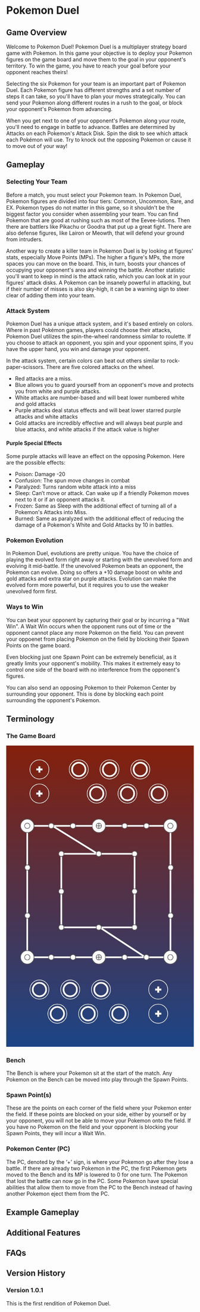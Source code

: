 # Pokemon Duel

## Game Overview
Welcome to Pokemon Duel! Pokemon Duel is a multiplayer strategy board game with Pokemon. In this game your objective is to deploy your Pokemon figures on the game board and move them to the goal in your opponent's territory. To win the game, you have to reach your goal before your opponent reaches theirs!

Selecting the six Pokemon for your team is an important part of Pokemon Duel. Each Pokemon figure has different strengths and a set number of steps it can take, so you'll have to plan your moves strategically. You can send your Pokemon along different routes in a rush to the goal, or block your opponent's Pokemon from advancing.

When you get next to one of your opponent's Pokemon along your route, you'll need to engage in battle to advance. Battles are determined by Attacks on each Pokemon's Attack Disk. Spin the disk to see which attack each Pokémon will use. Try to knock out the opposing Pokemon or cause it to move out of your way!

## Gameplay

### Selecting Your Team
Before a match, you must select your Pokemon team. In Pokemon Duel, Pokemon figures are divided into four tiers: Common, Uncommon, Rare, and EX. Pokemon types do not matter in this game, so it shouldn't be the biggest factor you consider when assembling your team. You can find Pokemon that are good at rushing such as most of the Eevee-lutions. Then there are battlers like Pikachu or Goodra that put up a great fight. There are also defense figures, like Lairon or Meowth, that will defend your ground from intruders.

Another way to create a killer team in Pokemon Duel is by looking at figures' stats, especially Move Points (MPs). The higher a figure's MPs, the more spaces you can move on the board. This, in turn, boosts your chances of occupying your opponent's area and winning the battle. Another statistic you'll want to keep in mind is the attack ratio, which you can look at in your figures' attack disks. A Pokemon can be insanely powerful in attacking, but if their number of misses is also sky-high, it can be a warning sign to steer clear of adding them into your team.

### Attack System
Pokemon Duel has a unique attack system, and it's based entirely on colors. Where in past Pokémon games, players could choose their attacks, Pokemon Duel utilizes the spin-the-wheel randomness similar to roulette. If you choose to attack an opponent, you spin and your opponent spins, If you have the upper hand, you win and damage your opponent.

In the attack system, certain colors can beat out others similar to rock-paper-scissors. There are five colored attacks on the wheel. 
* Red attacks are a miss. 
* Blue allows you to guard yourself from an opponent's move and protects you from white and purple attacks. 
* White attacks are number-based and will beat lower numbered white and gold attacks
* Purple attacks deal status effects and will beat lower starred purple attacks and white attacks
* Gold attacks are incredibly effective and will always beat purple and blue attacks, and white attacks if the attack value is higher

#### Purple Special Effects

Some purple attacks will leave an effect on the opposing Pokemon. Here are the possible effects:
* Poison: Damage -20
* Confusion: The spun move changes in combat
* Paralyzed: Turns random wbite attack into a miss
* Sleep: Can’t move or attack. Can wake up if a friendly Pokemon moves next to it or if an opponent attacks it.
* Frozen: Same as Sleep with the additional effect of turning all of a Pokemon's Attacks into Miss.
* Burned: Same as paralyzed with the additional effect of reducing the damage of a Pokemon's White and Gold Attacks by 10 in battles.

### Pokemon Evolution
In Pokemon Duel, evolutions are pretty unique. You have the choice of playing the evolved form right away or starting with the unevolved form and evolving it mid-battle. If the unevolved Pokemon beats an opponent, the Pokemon can evolve. Doing so offers a +10 damage boost on white and gold attacks and extra star on purple attacks. Evolution can make the evolved form more powerful, but it requires you to use the weaker unevolved form first.

### Ways to Win

You can beat your opponent by capturing their goal or by incurring a "Wait Win". A Wait Win occurs when the opponent runs out of time or the opponent cannot place any more Pokemon on the field. You can prevent your oppoenet from placing Pokemon on the field by blocking their Spawn Points on the game board.

Even blocking just one Spawn Point can be extremely beneficial, as it greatly limits your opponent's mobility. This makes it extremely easy to control one side of the board with no interference from the opponent's figures.

You can also send an opposing Pokemon to their Pokemon Center by surrounding your opponent. This is done by blocking each point surrounding the opponent's Pokemon.

## Terminology

### The Game Board
![Game Baord Image](README_Images/Pokemon_Duel_Game_Board.jpg)

### Bench
The Bench is where your Pokemon sit at the start of the match. Any Pokemon on the Bench can be moved into play through the Spawn Points.

### Spawn Point(s)
These are the points on each corner of the field where your Pokemon enter the field. If these points are blocked on your side, either by yourself or by your opponent, you will not be able to move your Pokemon onto the field. If you have no Pokemon on the field and your opponent is blocking your Spawn Points, they will incur a Wait Win.

### Pokemon Center (PC)
The PC, denoted by the ‘+’ sign, is where your Pokemon go after they lose a battle. If there are already two Pokemon in the PC, the first Pokemon gets moved to the Bench and its MP is lowered to 0 for one turn. The Pokemon that lost the battle can now go in the PC. Some Pokemon have special abilities that allow them to move from the PC to the Bench instead of having another Pokemon eject them from the PC.

## Example Gameplay

## Additional Features

## FAQs

## Version History

### Version 1.0.1

This is the first rendition of Pokemon Duel.
